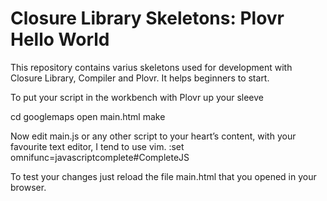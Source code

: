 Closure Library Skeletons: Plovr Hello World
============================================

This repository contains varius skeletons used for development with Closure Library, Compiler and Plovr. It helps beginners to start.

To put your script in the workbench with Plovr up your sleeve

cd googlemaps
open main.html
make

Now edit main.js or any other script to your heart’s content,
with your favourite text editor, I tend to use vim. :set omnifunc=javascriptcomplete#CompleteJS

To test your changes just reload the file main.html that you opened in your browser.
